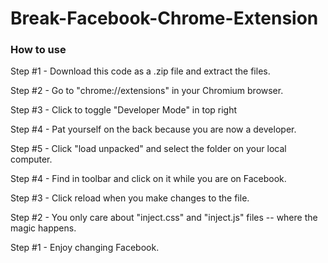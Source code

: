 # Break-Facebook-Chrome-Extension

### How to use

Step #1 - Download this code as a .zip file and extract the files.

Step #2 - Go to "chrome://extensions" in your Chromium browser.

Step #3 - Click to toggle "Developer Mode" in top right

Step #4 - Pat yourself on the back because you are now a developer.

Step #5 - Click "load unpacked" and select the folder on your local computer.

Step #4 - Find in toolbar and click on it while you are on Facebook.

Step #3 - Click reload when you make changes to the file.

Step #2 - You only care about "inject.css" and "inject.js" files -- where the magic happens.

Step #1 - Enjoy changing Facebook.
